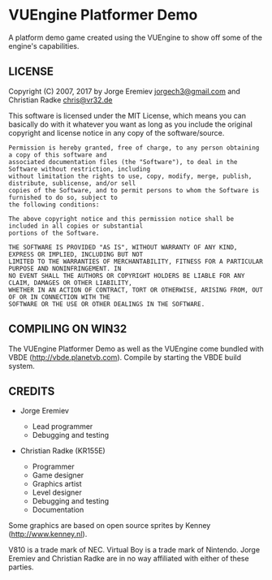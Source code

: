 VUEngine Platformer Demo
========================

A platform demo game created using the VUEngine to show off some of the engine's capabilities.


LICENSE
-------

Copyright (C) 2007, 2017 by Jorge Eremiev <jorgech3@gmail.com> and Christian Radke <chris@vr32.de>

This software is licensed under the MIT License, which means you can basically do with it whatever you 
want as long as you include the original copyright and license notice in any copy of the software/source. 

	Permission is hereby granted, free of charge, to any person obtaining a copy of this software and
	associated documentation files (the "Software"), to deal in the Software without restriction, including
	without limitation the rights to use, copy, modify, merge, publish, distribute, sublicense, and/or sell
	copies of the Software, and to permit persons to whom the Software is furnished to do so, subject to
	the following conditions:
	
	The above copyright notice and this permission notice shall be included in all copies or substantial
	portions of the Software.
	
	THE SOFTWARE IS PROVIDED "AS IS", WITHOUT WARRANTY OF ANY KIND, EXPRESS OR IMPLIED, INCLUDING BUT NOT
	LIMITED TO THE WARRANTIES OF MERCHANTABILITY, FITNESS FOR A PARTICULAR PURPOSE AND NONINFRINGEMENT. IN
	NO EVENT SHALL THE AUTHORS OR COPYRIGHT HOLDERS BE LIABLE FOR ANY CLAIM, DAMAGES OR OTHER LIABILITY,
	WHETHER IN AN ACTION OF CONTRACT, TORT OR OTHERWISE, ARISING FROM, OUT OF OR IN CONNECTION WITH THE
	SOFTWARE OR THE USE OR OTHER DEALINGS IN THE SOFTWARE.


COMPILING ON WIN32
------------------

The VUEngine Platformer Demo as well as the VUEngine come bundled with VBDE (http://vbde.planetvb.com). 
Compile by starting the VBDE build system.


CREDITS
-------
	
  - Jorge Eremiev
    - Lead programmer
    - Debugging and testing
		
  - Christian Radke (KR155E)
    - Programmer
    - Game designer
    - Graphics artist
    - Level designer
    - Debugging and testing
    - Documentation

Some graphics are based on open source sprites by Kenney (http://www.kenney.nl).


V810 is a trade mark of NEC. Virtual Boy is a trade mark of Nintendo. 
Jorge Eremiev and Christian Radke are in no way affiliated with either of these parties.
